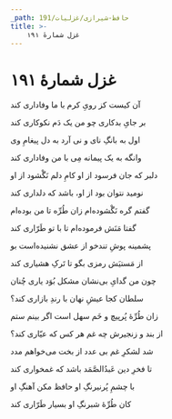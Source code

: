 ```yaml
---
_path: حافظ-شیرازی/غزلیات/191
title: >-
    غزل شمارهٔ ۱۹۱
---
```

# غزل شمارهٔ ۱۹۱

<div class="b" id="bn1"><div class="m1"><p>آن کیست کز رویِ کرم با ما وفاداری کند</p></div>
<div class="m2"><p>بر جایِ بدکاری چو من یک دَم نکوکاری کند</p></div></div>
<div class="b" id="bn2"><div class="m1"><p>اول به بانگِ نای و نی آرد به دل پیغامِ وی</p></div>
<div class="m2"><p>وانگه به یک پیمانه مِی با من وفاداری کند</p></div></div>
<div class="b" id="bn3"><div class="m1"><p>دلبر که جان فرسود از او کامِ دلم نَگْشود از او</p></div>
<div class="m2"><p>نومید نتوان بود از او، باشد که دلداری کند</p></div></div>
<div class="b" id="bn4"><div class="m1"><p>گفتم گره نَگْشوده‌ام زان طُرِّه تا من بوده‌ام</p></div>
<div class="m2"><p>گفتا مَنَش فرموده‌ام تا با تو طَرّاری کند</p></div></div>
<div class="b" id="bn5"><div class="m1"><p>پشمینه پوشِ تندخو از عشق نشنیده‌است بو</p></div>
<div class="m2"><p>از مَستیَش رمزی بگو تا تَرکِ هشیاری کند</p></div></div>
<div class="b" id="bn6"><div class="m1"><p>چون من گدایِ بی‌نشان مشکل بُوَد یاری چُنان</p></div>
<div class="m2"><p>سلطان کجا عیشِ نهان با رندِ بازاری کند؟</p></div></div>
<div class="b" id="bn7"><div class="m1"><p>زان طُرِّهٔ پُرپیچ و خَم سهل است اگر بینم ستم</p></div>
<div class="m2"><p>از بند و زنجیرش چه غم هر کس که عیّاری کند؟</p></div></div>
<div class="b" id="bn8"><div class="m1"><p>شد لشکرِ غم بی عدد از بخت می‌خواهم مدد</p></div>
<div class="m2"><p>تا فخرِ دین عَبدُالصَّمَد باشد که غمخواری کند</p></div></div>
<div class="b" id="bn9"><div class="m1"><p>با چشمِ پُرنیرنگِ او حافظ مکن آهنگِ او</p></div>
<div class="m2"><p>کان طُرِّهٔ شبرنگِ او بسیار طَرّاری کند</p></div></div>
